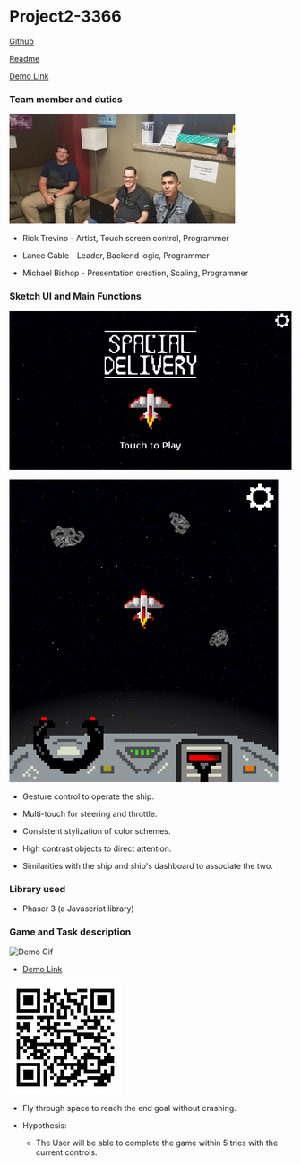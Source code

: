 # Project2-3366

[Github](https://github.com/The-Fireplace/P2.14)

[Readme](https://the-fireplace.github.io/P2.14)

[Demo Link](https://the-fireplace.github.io/P2.14/demo.html)

### Team member and duties

![Group Photo](https://raw.githubusercontent.com/The-Fireplace/P2.14/master/resources/group_photo.png)

- Rick Trevino - Artist, Touch screen control, Programmer

- Lance Gable - Leader, Backend logic, Programmer

- Michael Bishop - Presentation creation, Scaling, Programmer

### Sketch UI and Main Functions

![Main Menu](https://raw.githubusercontent.com/The-Fireplace/P2.14/master/resources/menu%20sketch.png)

![In game](https://raw.githubusercontent.com/The-Fireplace/P2.14/master/resources/sketch%20play.png)

- Gesture control to operate the ship.

- Multi-touch for steering and throttle.

- Consistent stylization of color schemes.

- High contrast objects to direct attention.

- Similarities with the ship and ship's dashboard to associate the two.

### Library used

- Phaser 3 (a Javascript library)

### Game and Task description

![Demo Gif](resources/P2Final.14.gif)

- [Demo Link](https://the-fireplace.github.io/P2.14/demo.html)

![QR](https://raw.githubusercontent.com/The-Fireplace/P2.14/master/resources/demo_qr.png)

- Fly through space to reach the end goal without crashing.

- Hypothesis: 

  - The User will be able to complete the game within 5 tries with the current controls. 
